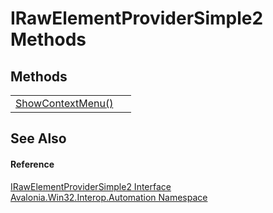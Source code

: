 # IRawElementProviderSimple2 Methods




## Methods
<table>
<tr>
<td><a href="M_Avalonia_Win32_Interop_Automation_IRawElementProviderSimple2_ShowContextMenu">ShowContextMenu()</a></td>
<td> </td>
</tr>
</table>

## See Also


#### Reference
<a href="T_Avalonia_Win32_Interop_Automation_IRawElementProviderSimple2">IRawElementProviderSimple2 Interface</a>  
<a href="N_Avalonia_Win32_Interop_Automation">Avalonia.Win32.Interop.Automation Namespace</a>  
